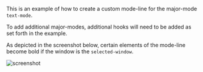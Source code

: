 This is an example of how to create a custom mode-line for the major-mode `text-mode`.

To add additional major-modes, additional hooks will need to be added as set forth
in the example.

As depicted in the screenshot below, certain elements of the mode-line become bold if the window is the `selected-window`.

![screenshot](https://www.lawlist.com/images/mode_line_a.png)